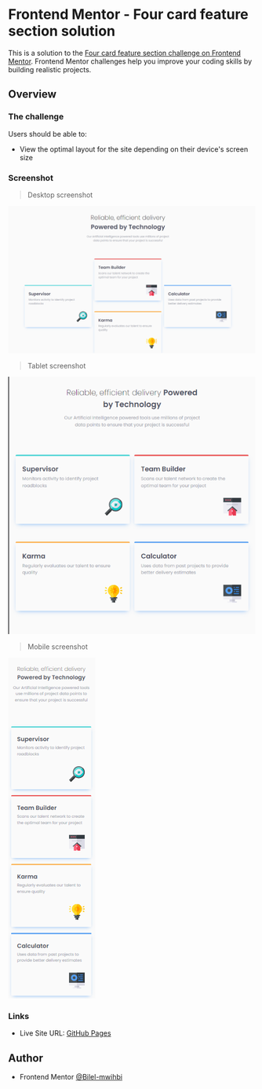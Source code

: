 # Frontend Mentor - Four card feature section solution

This is a solution to the [Four card feature section challenge on Frontend Mentor](https://www.frontendmentor.io/challenges/four-card-feature-section-weK1eFYK). Frontend Mentor challenges help you improve your coding skills by building realistic projects.

## Overview

### The challenge

Users should be able to:

- View the optimal layout for the site depending on their device's screen size

### Screenshot

> Desktop screenshot

  ![](./screenshots/desktop.png)
> Tablet screenshot

  ![](./screenshots/tablet.png)
> Mobile screenshot

  ![](./screenshots/mobile.png)

### Links

- Live Site URL: [GitHub Pages](https://bilel-mwihbi.github.io/Four-card-feature-section/)

## Author

- Frontend Mentor [@Bilel-mwihbi](https://www.frontendmentor.io/profile/Bilel-mwihbi)
